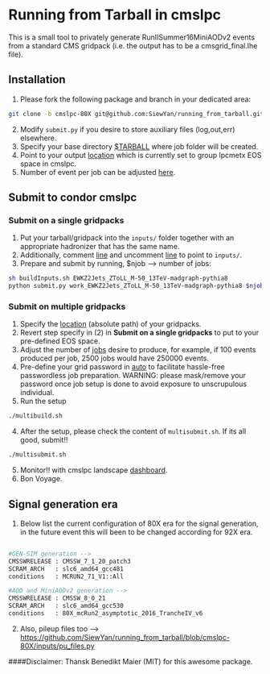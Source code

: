 # Running from Tarball in cmslpc

This is a small tool to privately generate RunIISummer16MiniAODv2 events from a standard CMS gridpack (i.e. the output has to be a cmsgrid_final.lhe file).

## Installation
1. Please fork the following package and branch in your dedicated area:
```bash
git clone -b cmslpc-80X git@github.com:SiewYan/running_from_tarball.git
```
2. Modify ```submit.py``` if you desire to store auxiliary files (log,out,err) elsewhere.
3. Specify your base directory [$TARBALL](https://github.com/SiewYan/running_from_tarball/blob/lpc-dev-eos/buildInputs.sh#L5) where job folder will be created.
4. Point to your output [location](https://github.com/SiewYan/running_from_tarball/blob/cmslpc-80X/submit/runEventGeneration.sh#L146) which is currently set to group lpcmetx EOS space in cmslpc.
5. Number of event per job can be adjusted [here](https://github.com/SiewYan/running_from_tarball/blob/cmslpc-80X/submit/runEventGeneration.sh#L17).

## Submit to condor cmslpc

### Submit on a single gridpacks

1. Put your tarball/gridpack into the ```inputs/``` folder together with an appropriate hadronizer that has the same name.
2. Additionally, comment [line](https://github.com/SiewYan/running_from_tarball/blob/cmslpc-80X/buildInputs.sh#L8) and uncomment [line](https://github.com/SiewYan/running_from_tarball/blob/cmslpc-80X/buildInputs.sh#L9) to point to ```inputs/```.
3. Prepare and submit by running, $njob --> number of jobs:
```bash
sh buildInputs.sh EWKZ2Jets_ZToLL_M-50_13TeV-madgraph-pythia8
python submit.py work_EWKZ2Jets_ZToLL_M-50_13TeV-madgraph-pythia8 $njobs
```

### Submit on multiple gridpacks

1. Specify the [location](https://github.com/SiewYan/running_from_tarball/blob/cmslpc-80X/multibuild.sh#L6) (absolute path) of your gridpacks.
2. Revert step specify in (2) in **Submit on a single gridpacks** to put to your pre-defined EOS space.
2. Adjust the number of [jobs](https://github.com/SiewYan/running_from_tarball/blob/cmslpc-80X/multibuild.sh#L11) desire to produce, for example, if 100 events produced per job, 2500 jobs would have 250000 events.
3. Pre-define your grid password in [auto](https://github.com/SiewYan/running_from_tarball/blob/cmslpc-80X/auto#L3) to facilitate hassle-free passwordless job preparation. WARNING: please mask/remove your password once job setup is done to avoid exposure to unscrupulous individual.
4. Run the setup

```bash
./multibuild.sh
```

4. After the setup, please check the content of	```multisubmit.sh```. If its all good,	submit!!

```bash
./multisubmit.sh
```

5. Monitor!! with cmslpc landscape [dashboard](https://landscape.fnal.gov/lpc/dashboard/db/user-batch-summary?refresh=5m&orgId=1&var-cluster=cms-lpc&var-user=shoh).
6. Bon Voyage.

## Signal generation  era
1. Below list the current configuration of 80X era for the signal generation, in the future event this will been to be changed according for 92X era.

```bash

#GEN-SIM generation --> 
CMSSWRELEASE : CMSSW_7_1_20_patch3
SCRAM_ARCH   : slc6_amd64_gcc481
conditions   : MCRUN2_71_V1::All

#AOD and MiniAODv2 generation --> 
CMSSWRELEASE : CMSSW_8_0_21
SCRAM_ARCH   : slc6_amd64_gcc530
conditions   : 80X_mcRun2_asymptotic_2016_TrancheIV_v6

```
2. Also, pileup files too --> https://github.com/SiewYan/running_from_tarball/blob/cmslpc-80X/inputs/pu_files.py

####Disclaimer: Thansk Benedikt Maier (MIT) for this awesome package.